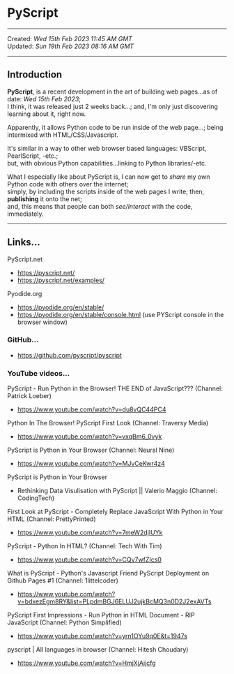 # PyScript  

-----

Created: *Wed 15th Feb 2023 11:45 AM GMT*  
Updated: *Sun 19th Feb 2023 08:16 AM GMT*

-----

## Introduction  

**PyScript**, is a recent development in the art of building web pages...as of date: *Wed 15th Feb 2023*;  
I think, it was released just 2 weeks back...; and, I'm only just discovering learning about it, right now.  

Apparently, it allows Python code to be run inside of the web page...; being intermixed with HTML/CSS/Javascript.    

It's similar in a way to other web browser based languages: VBScript, PearlScript, -etc.;  
but, with obvious Python capabilities...linking to Python libraries/-etc.  

What I especially like about PyScript is, I can now get to *share* my own Python code with others over the internet;  
simply, by including the scripts inside of the web pages I write; then, **publishing** it onto the net;  
and, this means that people can both *see/interact* with the code, immediately.   

-----

## Links...

PyScript.net  
- https://pyscript.net/  
- https://pyscript.net/examples/  

Pyodide.org  
- https://pyodide.org/en/stable/  
- https://pyodide.org/en/stable/console.html  (use PYScript console in the browser window)  

### GitHub...

- https://github.com/pyscript/pyscript  

### YouTube videos...

PyScript - Run Python in the Browser! THE END of JavaScript??? (Channel: Patrick Loeber)  
- https://www.youtube.com/watch?v=du8vQC44PC4  

Python In The Browser! PyScript First Look (Channel: Traversy Media)  
- https://www.youtube.com/watch?v=vxqBm6_0vyk  

PyScript is Python in Your Browser (Channel: Neural Nine)  
- https://www.youtube.com/watch?v=MJvCeKwr4z4  

PyScript is Python in Your Browser  
- Rethinking Data Visulisation with PyScript || Valerio Maggio (Channel: CodingTech)  

First Look at PyScript - Completely Replace JavaScript With Python in Your HTML (Channel: PrettyPrinted)  
- https://www.youtube.com/watch?v=7meW2djIUYk  

PyScript - Python In HTML?  (Channel: Tech With Tim)  
- https://www.youtube.com/watch?v=CQv7wfZIcs0  

What is PyScript - Python's Javascript Friend PyScript Deployment on Github Pages #1  (Channel: 1littelcoder)    
-  https://www.youtube.com/watch?v=bdxezEgm8RY&list=PLpdmBGJ6ELUJ2ujkBcMQ3n0D2J2exAVTs  

PyScript First Impressions - Run Python in HTML Document - RIP JavaScript  (Channel: Python Simplified)  
- https://www.youtube.com/watch?v=yrn1OYu9q0E&t=1947s  

pyscript | All languages in browser  (Channel: Hitesh Choudary)  
- https://www.youtube.com/watch?v=HmjXjAijcfg  







